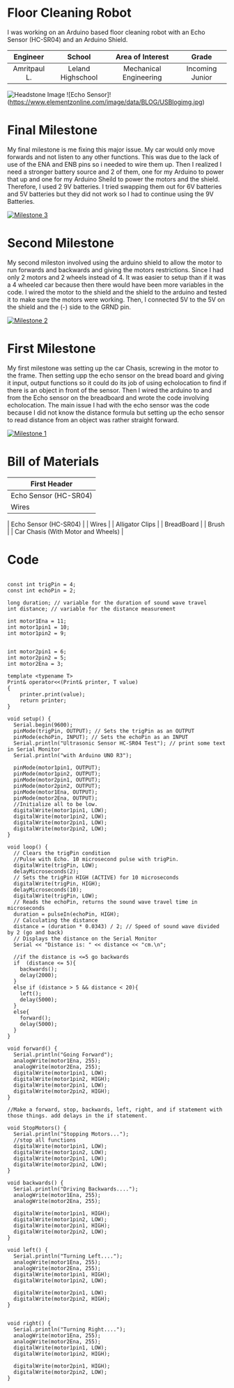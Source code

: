 ﻿# Floor Cleaning Robot
I was working on an Arduino based floor cleaning robot with an Echo Sensor (HC-SR04) and an Arduino Shield.

| **Engineer** | **School** | **Area of Interest** | **Grade** |
|:--:|:--:|:--:|:--:|
| Amritpaul L. | Leland Highschool | Mechanical Engineering | Incoming Junior

![Headstone Image](https://bluestampengineering.com/wp-content/uploads/2016/05/improve.jpg)
 ![Echo Sensor]! (https://www.elementzonline.com/image/data/BLOG/USBlogimg.jpg)
  

# Final Milestone
My final milestone is me fixing this major issue. My car would only move forwards and not listen to any other functions. This was due to the lack of use of the ENA and ENB pins so i needed to wire them up. Then I realized I need a stronger battery source and 2 of them, one for my Arduino to power that up and one for my Arduino Sheild to power the motors and the shield. Therefore, I used 2 9V batteries. I tried swapping them out for 6V batteries and 5V batteries but they did not work so I had to continue using the 9V Batteries.

[![Milestone 3](https://res.cloudinary.com/marcomontalbano/image/upload/v1660235656/video_to_markdown/images/youtube--dGzlDxW8ur0-c05b58ac6eb4c4700831b2b3070cd403.jpg)](https://youtu.be/dGzlDxW8ur0 "Milestone 3")

# Second Milestone
My second mileston involved using the arduino shield to allow the motor to run forwards and backwards and giving the motors restrictions. Since I had only 2 motors and 2 wheels instead of 4. It was easier to setup than if it was a 4 wheeled car because then there would have been more variables in the code. I wired the motor to the shield and the shield to the arduino and tested it to make sure the motors were working. Then, I connected 5V to the 5V on the shield and the (-) side to the GRND pin.

[![Milestone 2](https://res.cloudinary.com/marcomontalbano/image/upload/v1660064085/video_to_markdown/images/youtube--vta6Ggo7jCI-c05b58ac6eb4c4700831b2b3070cd403.jpg)](https://youtu.be/vta6Ggo7jCI "Milestone 2")

# First Milestone
My first milestone was setting up the car Chasis, screwing in the motor to the frame. Then setting upp the echo sensor on the bread board and giving it input, output functions so it could do its job of using echolocation to find if there is an object in front of the sensor. Then I wired the arduino to and from the Echo sensor on the breadboard and wrote the code involving echolocation. The main issue I had with the echo sensor was the code because I did not know the distance formula but setting up the echo sensor to read distance from an object was rather straight forward. 

[![Milestone 1](https://res.cloudinary.com/marcomontalbano/image/upload/v1659979415/video_to_markdown/images/youtube--abd1UoVswN4-c05b58ac6eb4c4700831b2b3070cd403.jpg)](https://youtu.be/abd1UoVswN4 "Milestone 1")

# Bill of Materials
| First Header  |
| ------------- |
| Echo Sensor (HC-SR04)  |
| Wires  | 

| Echo Sensor (HC-SR04) |
| Wires |
| Alligator Clips |
| BreadBoard |
| Brush |
| Car Chasis (With Motor and Wheels) |

# Code

```

const int trigPin = 4;
const int echoPin = 2;

long duration; // variable for the duration of sound wave travel
int distance; // variable for the distance measurement

int motor1Ena = 11;
int motor1pin1 = 10;
int motor1pin2 = 9;


int motor2pin1 = 6;
int motor2pin2 = 5;
int motor2Ena = 3;

template <typename T>
Print& operator<<(Print& printer, T value)
{
    printer.print(value);
    return printer;
}

void setup() {
  Serial.begin(9600);
  pinMode(trigPin, OUTPUT); // Sets the trigPin as an OUTPUT
  pinMode(echoPin, INPUT); // Sets the echoPin as an INPUT
  Serial.println("Ultrasonic Sensor HC-SR04 Test"); // print some text in Serial Monitor
  Serial.println("with Arduino UNO R3");

  pinMode(motor1pin1, OUTPUT);
  pinMode(motor1pin2, OUTPUT);
  pinMode(motor2pin1, OUTPUT);
  pinMode(motor2pin2, OUTPUT);
  pinMode(motor1Ena, OUTPUT);  
  pinMode(motor2Ena, OUTPUT);
  //Initialize all to be low.
  digitalWrite(motor1pin1, LOW);
  digitalWrite(motor1pin2, LOW);
  digitalWrite(motor2pin1, LOW);
  digitalWrite(motor2pin2, LOW);
}

void loop() {
  // Clears the trigPin condition
  //Pulse with Echo. 10 microsecond pulse with trigPin.
  digitalWrite(trigPin, LOW);
  delayMicroseconds(2);
  // Sets the trigPin HIGH (ACTIVE) for 10 microseconds
  digitalWrite(trigPin, HIGH);
  delayMicroseconds(10);
  digitalWrite(trigPin, LOW);
  // Reads the echoPin, returns the sound wave travel time in microseconds
  duration = pulseIn(echoPin, HIGH);
  // Calculating the distance
  distance = (duration * 0.0343) / 2; // Speed of sound wave divided by 2 (go and back)
  // Displays the distance on the Serial Monitor
  Serial << "Distance is: " << distance << "cm.\n";

  //if the distance is <=5 go backwards
  if  (distance <= 5){
    backwards();
    delay(2000);
  }
  else if (distance > 5 && distance < 20){
    left();
    delay(5000);
  }
  else{
    forward();
    delay(5000);
  }
}

void forward() {
  Serial.println("Going Forward");
  analogWrite(motor1Ena, 255);
  analogWrite(motor2Ena, 255);
  digitalWrite(motor1pin1, LOW);
  digitalWrite(motor1pin2, HIGH);
  digitalWrite(motor2pin1, LOW);
  digitalWrite(motor2pin2, HIGH);
}

//Make a forward, stop, backwards, left, right, and if statement with those things. add delays in the if statement. 

void StopMotors() {
  Serial.println("Stopping Motors...");
  //stop all functions
  digitalWrite(motor1pin1, LOW);
  digitalWrite(motor1pin2, LOW);
  digitalWrite(motor2pin1, LOW);
  digitalWrite(motor2pin2, LOW);
}

void backwards() {
  Serial.println("Driving Backwards....");
  analogWrite(motor1Ena, 255);
  analogWrite(motor2Ena, 255);
  
  digitalWrite(motor1pin1, HIGH);
  digitalWrite(motor1pin2, LOW);
  digitalWrite(motor2pin1, HIGH);
  digitalWrite(motor2pin2, LOW);
}

void left() {
  Serial.println("Turning Left....");
  analogWrite(motor1Ena, 255);
  analogWrite(motor2Ena, 255);
  digitalWrite(motor1pin1, HIGH);
  digitalWrite(motor1pin2, LOW);
  
  digitalWrite(motor2pin1, LOW);
  digitalWrite(motor2pin2, HIGH);
}


void right() {
  Serial.println("Turning Right....");
  analogWrite(motor1Ena, 255);
  analogWrite(motor2Ena, 255);
  digitalWrite(motor1pin1, LOW);
  digitalWrite(motor1pin2, HIGH);
  
  digitalWrite(motor2pin1, HIGH);
  digitalWrite(motor2pin2, LOW);
}

```
